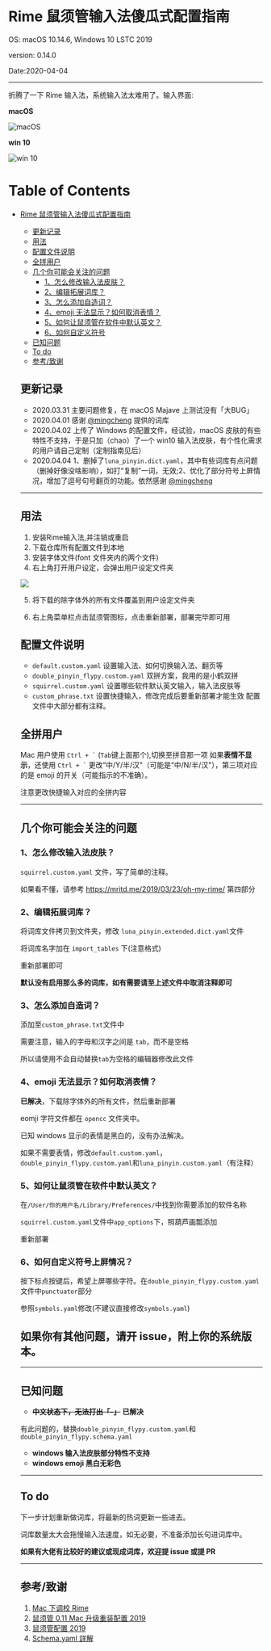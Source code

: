 # Rime 鼠须管输入法傻瓜式配置指南
  OS: macOS 10.14.6, Windows 10 LSTC 2019
  
  version: 0.14.0
  
  Date:2020-04-04
  
  ----
  
  折腾了一下 Rime 输入法，系统输入法太难用了。输入界面:

  **macOS**

  ![macOS](https://wang-1258168870.cos.ap-guangzhou.myqcloud.com/pic/2019-10-11-RoMhx5.png)

  **win 10**

  ![win 10](https://wang-1258168870.cos.ap-guangzhou.myqcloud.com/rLU5Ff.png)

  Table of Contents
=================

* [Rime 鼠须管输入法傻瓜式配置指南](#rime-%E9%BC%A0%E9%A1%BB%E7%AE%A1%E8%BE%93%E5%85%A5%E6%B3%95%E5%82%BB%E7%93%9C%E5%BC%8F%E9%85%8D%E7%BD%AE%E6%8C%87%E5%8D%97)
  * [更新记录](#%E6%9B%B4%E6%96%B0%E8%AE%B0%E5%BD%95)
  * [用法](#%E7%94%A8%E6%B3%95)
  * [配置文件说明](#%E9%85%8D%E7%BD%AE%E6%96%87%E4%BB%B6)
  * [全拼用户](#%E5%85%A8%E6%8B%BC%E7%94%A8%E6%88%B7)
  * [几个你可能会关注的问题](#%E5%87%A0%E4%B8%AA%E4%BD%A0%E5%8F%AF%E8%83%BD%E4%BC%9A%E5%85%B3%E6%B3%A8%E7%9A%84%E9%97%AE%E9%A2%98)
    * [1、怎么修改输入法皮肤？](#1%E6%80%8E%E4%B9%88%E4%BF%AE%E6%94%B9%E8%BE%93%E5%85%A5%E6%B3%95%E7%9A%AE%E8%82%A4)
    * [2、编辑拓展词库？](#2%E7%BC%96%E8%BE%91%E6%8B%93%E5%B1%95%E8%AF%8D%E5%BA%93)
    * [3、怎么添加自造词？](#3%E6%80%8E%E4%B9%88%E6%B7%BB%E5%8A%A0%E8%87%AA%E9%80%A0%E8%AF%8D)
    * [4、emoji 无法显示？如何取消表情？](#4emoji-%E6%97%A0%E6%B3%95%E6%98%BE%E7%A4%BA%E5%A6%82%E4%BD%95%E5%8F%96%E6%B6%88%E8%A1%A8%E6%83%85)
    * [5、如何让鼠须管在软件中默认英文？](#5%E5%A6%82%E4%BD%95%E8%AE%A9%E9%BC%A0%E9%A1%BB%E7%AE%A1%E5%9C%A8%E8%BD%AF%E4%BB%B6%E4%B8%AD%E9%BB%98%E8%AE%A4%E8%8B%B1%E6%96%87)
    * [6、如何自定义符号](#6%E5%A6%82%E4%BD%95%E8%87%AA%E5%AE%9A%E4%B9%89%E7%AC%A6%E5%8F%B7%E4%B8%8A%E5%B1%8F%E6%83%85%E5%86%B5)
  * [已知问题](#%E5%B7%B2%E7%9F%A5%E9%97%AE%E9%A2%98)
  * [To do](#%E5%BE%85%E5%AE%8C%E5%96%84)
  * [参考/致谢](#%E5%8F%82%E8%80%83%E8%87%B4%E8%B0%A2)


  ## 更新记录
  - 2020.03.31 主要问题修复，在 macOS Majave 上测试没有「大BUG」
  - 2020.04.01 感谢 [@mingcheng](https://github.com/mingcheng) 提供的词库
  - 2020.04.02 上传了 Windows 的配置文件，经试验，macOS 皮肤的有些特性不支持，于是只加（chao）了一个 win10 输入法皮肤，有个性化需求的用户请自己定制（定制指南见后）
  - 2020.04.04 1、删掉了`luna_pinyin.dict.yaml`，其中有些词库有点问题（删掉好像没啥影响），如打“复制”一词，无效;2、优化了部分符号上屏情况，增加了逗号句号翻页的功能。依然感谢 [@mingcheng](https://github.com/mingcheng)

  -----


  
  ## 用法
  1. 安装Rime输入法,并注销或重启
  2. 下载仓库所有配置文件到本地
  3. 安装字体文件(font 文件夹内的两个文件)
  4. 右上角打开用户设定，会弹出用户设定文件夹
  
  ![](https://wang-1258168870.cos.ap-guangzhou.myqcloud.com/pic/2019-10-11-1lAuOL.png)
  
  5. 将下载的除字体外的所有文件覆盖到用户设定文件夹
  
  6. 右上角菜单栏点击鼠须管图标，点击重新部署，部署完毕即可用
  
  
  ## 配置文件说明
  - `default.custom.yaml` 设置输入法、如何切换输入法、翻页等
  - `double_pinyin_flypy.custom.yaml` 双拼方案，我用的是小鹤双拼
  - `squirrel.custom.yaml` 设置哪些软件默认英文输入，输入法皮肤等
  - `custom_phrase.txt` 设置快捷输入，修改完成后要重新部署才能生效
  配置文件中大部分都有注释。

  ## 全拼用户
  Mac 用户使用 <code>Ctrl + &#96;</code> (`Tab`键上面那个),切换至拼音那一项
  如果**表情不显示**，还使用 <code>Ctrl + &#96;</code> 更改“中/Y/半/汉"（可能是“中/N/半/汉"），第三项对应的是 emoji 的开关（可能指示的不准确）。
  
  注意更改快捷输入对应的全拼内容

  ----

  ## 几个你可能会关注的问题
  ### 1、怎么修改输入法皮肤？
  `squirrel.custom.yaml` 文件，写了简单的注释。

  如果看不懂，请参考 https://mritd.me/2019/03/23/oh-my-rime/ 第四部分

  ### 2、编辑拓展词库？
  将词库文件拷贝到文件夹，修改 `luna_pinyin.extended.dict.yaml`文件

  将词库名字加在 `import_tables` 下(注意格式)

  重新部署即可

  **默认没有启用那么多的词库，如有需要请至上述文件中取消注释即可**
  
  ### 3、怎么添加自造词？
  添加至`custom_phrase.txt`文件中
  
  需要注意，输入的字母和汉字之间是 `tab`，而不是空格
  
  所以请使用不会自动替换`tab`为空格的编辑器修改此文件

  ### 4、emoji 无法显示？如何取消表情？
  **已解决**，下载除字体外的所有文件，然后重新部署

  eomji 字符文件都在 `opencc` 文件夹中。

  已知 windows 显示的表情是黑白的，没有办法解决。

  如果不需要表情，修改`default.custom.yaml`，`double_pinyin_flypy.custom.yaml`和`luna_pinyin.custom.yaml`（有注释）

  ### 5、如何让鼠须管在软件中默认英文？
  在`/User/你的用户名/Library/Preferences/`中找到你需要添加的软件名称

  `squirrel.custom.yaml`文件中`app_options`下，照葫芦画瓢添加

  重新部署

  ### 6、如何自定义符号上屏情况？
  按下标点按键后，希望上屏哪些字符。在`double_pinyin_flypy.custom.yaml`文件中`punctuator`部分

  参照`symbols.yaml`修改(不建议直接修改`symbols.yaml`)


  ## 如果你有其他问题，请开 issue，附上你的系统版本。

  -----

  ## 已知问题
  - ~~**中文状态下，无法打出「-」**~~
  **已解决**
  
  有此问题的，替换`double_pinyin_flypy.custom.yaml`和`double_pinyin_flypy.schema.yaml`

  - **windows 输入法皮肤部分特性不支持**
  - **windows emoji 黑白无彩色**


  -----

  ## To do
  下一步计划重新做词库，将最新的热词更新一些进去。

  词库数量太大会拖慢输入法速度，如无必要，不准备添加长句进词库中。

  **如果有大佬有比较好的建议或现成词库，欢迎提 issue 或提 PR**

  
  ------
  
  ## 参考/致谢
  1. [Mac 下调校 Rime](https://mritd.me/2019/03/23/oh-my-rime/)
  2. [鼠须管 0.11 Mac 升级重装配置 2019](https://github.com/cnfeat/Rime)
  3. [鼠须管配置 2019](https://placeless.net/blog/rime-squirrel-customization-2019#article)
  4. [Schema.yaml 詳解](https://github.com/LEOYoon-Tsaw/Rime_collections/blob/master/Rime_description.md)
  
  
